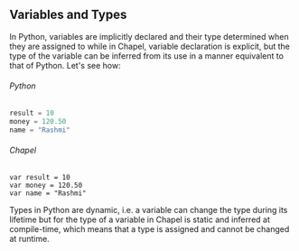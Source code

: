 ## Variables and Types
In Python, variables are implicitly declared and their type determined when they are assigned to while in Chapel, variable
declaration is explicit, but the type of the variable can be inferred from its use in a manner equivalent to that of Python.
Let's see how:
###### Python
```Python
result = 10
money = 120.50
name = "Rashmi"
```
###### Chapel
```Chapel
var result = 10
var money = 120.50
var name = "Rashmi"
```

Types in Python are dynamic, i.e. a variable can change the type during its lifetime but for the type of a variable in
Chapel is static and inferred at compile-time, which means that a type is assigned and cannot be changed at runtime.

